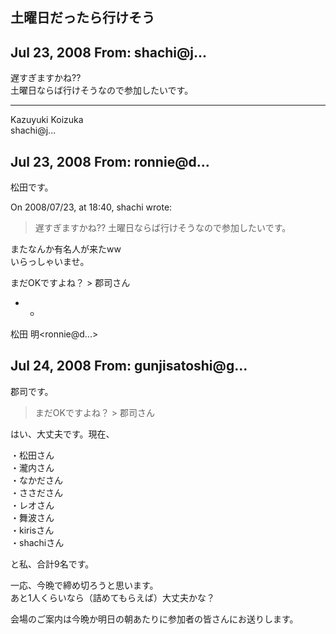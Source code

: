 ## 土曜日だったら行けそう

## Jul 23, 2008 From: shachi@j...

遅すぎますかね??  
土曜日ならば行けそうなので参加したいです。

* * *

Kazuyuki Koizuka  
shachi@j...

## Jul 23, 2008 From: ronnie@d...

松田です。

On 2008/07/23, at 18:40, shachi wrote:

> 遅すぎますかね?? 土曜日ならば行けそうなので参加したいです。

またなんか有名人が来たww  
いらっしゃいませ。

まだOKですよね？ \> 郡司さん

- -

松田 明\<ronnie@d...\>

## Jul 24, 2008 From: gunjisatoshi@g...

郡司です。

> まだOKですよね？ \> 郡司さん

はい、大丈夫です。現在、

・松田さん  
・瀧内さん  
・なかださん  
・ささださん  
・レオさん  
・舞波さん  
・kirisさん  
・shachiさん

と私、合計9名です。

一応、今晩で締め切ろうと思います。  
あと1人くらいなら（詰めてもらえば）大丈夫かな？

会場のご案内は今晩か明日の朝あたりに参加者の皆さんにお送りします。

